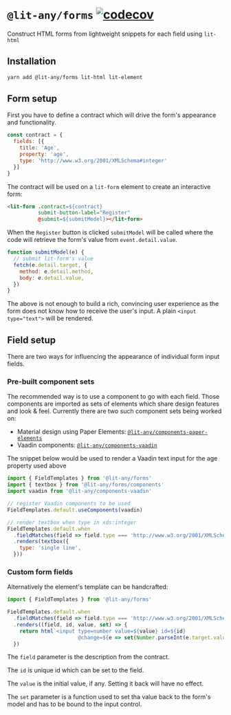 # `@lit-any/forms` [![codecov](https://codecov.io/gh/hypermedia-app/lit-any-forms/branch/master/graph/badge.svg)](https://codecov.io/gh/wikibus/lit-any)

Construct HTML forms from lightweight snippets for each field using `lit-html`

## Installation

``` bash
yarn add @lit-any/forms lit-html lit-element
```

## Form setup

First you have to define a contract which will drive the form's appearance and functionality.

```js
const contract = {
  fields: [{
    title: 'Age',
    property: 'age',
    type: 'http://www.w3.org/2001/XMLSchema#integer'
  }]
}
```

The contract will be used on a `lit-form` element to create an interactive form:

```html
<lit-form .contract=${contract}
          submit-button-label="Register"
          @submit=${submitModel}></lit-form>
```

When the `Register` button is clicked `submitModel` will be called where the code will retrieve the form's
value from `event.detail.value`.

```js
function submitModel(e) {
  // submit lit-form's value
  fetch(e.detail.target, {
    method: e.detail.method,
    body: e.detail.value,
  })
}
```

The above is not enough to build a rich, convincing user experience as the form
does not know how to receive the user's input. A plain `<input type="text">` will be
rendered.

## Field setup

There are two ways for influencing the appearance of individual form input fields.

### Pre-built component sets

The recommended way is to use a component to go with each field. Those components are imported
as sets of elements which share design features and look & feel. Currently there are two such 
component sets being worked on:

* Material design using Paper Elements: [`@lit-any/components-paper-elements`](https://github.com/hypermedia-app/lit-any-components-paper-elements)
* Vaadin components: [`@lit-any/components-vaadin`](https://github.com/hypermedia-app/lit-any-components-vaadin)

The snippet below would be used to render a Vaadin text input for the age property used above

```js
import { FieldTemplates } from '@lit-any/forms'
import { textbox } from '@lit-any/forms/components'
import vaadin from '@lit-any/components-vaadin'

// register Vaadin components to be used
FieldTemplates.default.useComponents(vaadin)

// render textbox when type in xds:integer
FieldTemplates.default.when
  .fieldMatches(field => field.type === 'http://www.w3.org/2001/XMLSchema#integer')
  .renders(textbox({
    type: 'single line',
  }))
```

### Custom form fields

Alternatively the element's template can be handcrafted:

```js
import { FieldTemplates } from '@lit-any/forms'

FieldTemplates.default.when
  .fieldMatches(field => field.type === 'http://www.w3.org/2001/XMLSchema#integer')
  .renders((field, id, value, set) => {
    return html`<input type=number value=${value} id=${id}
                       @change=${e => set(Number.parseInt(e.target.value, 0))}>`
  })
```

The `field` parameter is the description from the contract.

The `id` is unique id which can be set to the field.

The `value` is the initial value, if any. Setting it back will have no effect.

The `set` parameter is a function used to set tha value
back to the form's model and has to be bound to the input control.
